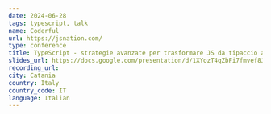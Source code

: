 ```yaml
---
date: 2024-06-28
tags: typescript, talk
name: Coderful
url: https://jsnation.com/
type: conference
title: TypeScript - strategie avanzate per trasformare JS da tipaccio a tipizzato!
slides_url: https://docs.google.com/presentation/d/1XYozT4qZbFi7fmvef8JsyP61y-O7N1gxAqtE2ShzxJo/edit?usp=sharing
recording_url: 
city: Catania
country: Italy
country_code: IT
language: Italian
---
```

